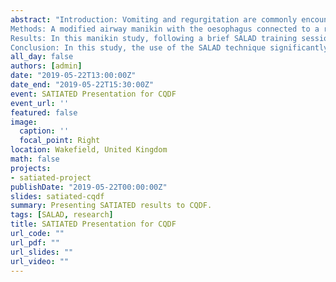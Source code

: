 ```yaml
---
abstract: "Introduction: Vomiting and regurgitation are commonly encountered in out-of-hospital cardiac arrest (OHCA), with a reported incidence of 20–30%. This is of concern since patients who have suffered an OHCA are already in extremis. If standard suctioning techniques are not sufficient to maintain a clear airway and provide ventilation, then these patients will die, irrespective of the quality of chest compressions and the timeliness of defibrillation. This study aimed to determine whether a short teaching session of the suction assisted laryngoscopy and airway decontamination (SALAD) technique improved paramedics’ ability to successfully intubate a contaminated airway.<br><br>
Methods: A modified airway manikin with the oesophagus connected to a reservoir of ‘vomit’, and a bilge pump capable of propelling the vomit up into the oropharynx, was used to simulate a soiled airway. The intervention consisted of a brief SALAD training session with a demonstration and opportunity to practice. Participants were randomly allocated into two groups: AAB, who made two pre-training intubation attempts and one post-training attempt, and ABB, who made one pre- training and two post-training attempts, to adjust for improvement in performance due to repetition.<br><br>
Results: In this manikin study, following a brief SALAD training session, more paramedics were able to intubate a soiled airway on their first attempt, compared to those without training (90.2% vs. 53.7%, difference of 36.6%, 95% CI 24–49.1%, p < 0.001). In addition, the mean difference in time taken to perform a successful intubation between groups was statistically significant for attempts 1 and 2 (mean difference 11.71 seconds, 95% CI 1.95–21.47 seconds, p = 0.02), but not attempts 1 and 3 (mean difference –2.52 seconds, 95% CI –11.64–6.61 seconds, p = 0.58). This result is likely to be confounded by the use of tracheal suction, which only occurred in the post-training attempts and added additional time to the intubation attempts. There was no statistically significant difference in success rates on the third attempt between AAB and ABB (89.0% vs. 86.6%, difference 2.4%, 95% CI 7.6–12.4%, p = 0.63).<br><br>
Conclusion: In this study, the use of the SALAD technique significantly improved first attempt success rates when paramedics were intubating a simulated soiled airway."
all_day: false
authors: [admin]
date: "2019-05-22T13:00:00Z"
date_end: "2019-05-22T15:30:00Z"
event: SATIATED Presentation for CQDF
event_url: ''
featured: false
image:
  caption: ''
  focal_point: Right
location: Wakefield, United Kingdom
math: false
projects:
- satiated-project
publishDate: "2019-05-22T00:00:00Z"
slides: satiated-cqdf
summary: Presenting SATIATED results to CQDF.
tags: [SALAD, research]
title: SATIATED Presentation for CQDF
url_code: ""
url_pdf: ""
url_slides: ""
url_video: ""
---
```




